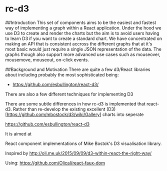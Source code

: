 # rc-d3

##Introduction
This set of components aims to be the easiest and fastest way of implementing a graph within a React application. 
Under the hood we use D3 to create and render the charts but the aim is to avoid users having to learn D3 if you want to create a standard chart.
We have concentrated on making an API that is consistent accross the different graphs that at it's most basic would just require a single JSON representation of the data. 
The graphs though also support more advanced use cases such as mouseover, mousemove, mouseout, on-click events.  
 
##Background and Motivation
There are quite a few d3/React libraries about including probably the most sophisticated being:
- https://github.com/esbullington/react-d3/

There are also a few different techniques for implementing D3 

There are some subtle differences in how rc-d3 is implemented that react-d3. 
Rather than re-develop the existing excellent (D3)[https://github.com/mbostock/d3/wiki/Gallery] charts into seperate  
 
 

https://github.com/esbullington/react-d3

It is aimed at 



React component implementations of Mike Bostok's D3 visualisation library.

Inspired by http://oli.me.uk/2015/09/09/d3-within-react-the-right-way/ 

Using: 
https://github.com/Olical/react-faux-dom